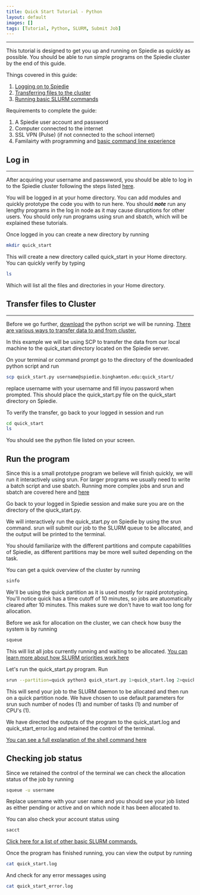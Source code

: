 ```yaml
---
title: Quick Start Tutorial - Python
layout: default
images: []
tags: [Tutorial, Python, SLURM, Submit Job]
---
```


***

This tutorial is designed to get you up and running on Spiedie as quickly as possible. You should be able to run simple programs on the Spiedie cluster by the end of this guide. 

Things covered in this guide:

1. [Logging on to Spiedie](login.html)
2. [Transferring files to the cluster](data_transfer.html)
3. [Running basic SLURM commands](basic_slurm_commands.html)  

Requirements to complete the guide:
1. A Spiedie user account and password
2. Computer connected to the internet 
3. SSL VPN (Pulse) (if not connected to the school internet)
4. Familairty with programming and [basic command line experience](https://www.codecademy.com/articles/command-line-commands)

## Log in
***

After acquiring your username and passwword, you should be able to log in to the Spiedie cluster following the steps listed [here](login.html). 


You will be logged in at your home directory. You can add modules and quickly prototype the code you with to run here. You should ***note*** run any lengthy programs in the log in node as it may cause disruptions for other users. You should only run programs using srun and sbatch, which will be explained these tutorials. 

Once logged in you can create a new directory by running 

``` bash
mkdir quick_start
```

This will create a new directory called quick_start in your Home directory. You can quickly verify by typing 

``` bash
ls 
``` 
Which will list all the files and directories in your Home directory. 

## Transfer files to Cluster 

***

Before we go further, [download](code/quick_start.py) the python script we will be running. [There are various ways to transfer data to and from cluster.](data_transfer.html)

In this example we will be using SCP to transfer the data from our local machine to the quick_start directory located on the Spiedie server. 

On your terminal or command prompt go to the directory of the downloaded python script and run 

``` bash 
scp quick_start.py username@spiedie.binghamton.edu:quick_start/
```
replace username with your username and fill inyou password when prompted. This should place the quick_start.py file on the quick_start directory on Spiedie.

To verify the transfer, go back to your logged in session and run 

``` bash
cd quick_start
ls 
```
You should see the python file listed on your screen. 


## Run the program 

Since this is a small prototype program we believe will finish quickly, we will run it interactively using srun. For larger programs we usually need to write a batch script and use sbatch. Running more complex jobs and srun and sbatch are covered here and [here](submit_job.html)

Go back to your logged in Spiedie session and make sure you are on the directory of the qiuck_start.py. 

We will interactively run the quick_start.py on Spiedie by using the srun command. srun will submit our job to the SLURM queue to be allocated, and the output will be printed to the terminal. 

You should familiarize with the different partitions and compute capabilities of Spiedie, as different partitions may be more well suited depending on the task. 

You can get a quick overview of the cluster by running 

``` bash
sinfo
```
We'll be using the quick partition as it is used mostly for rapid prototyping. You'll notice quick has a time cutoff of 10 minutes, so jobs are atuomatically cleared after 10 minutes. This makes sure we don't have to wait too long for allocation. 

Before we ask for allocation on the cluster, we can check how busy the system is by running 

``` bash 
squeue
```

This will list all jobs currently running and waiting to be allocated. [You can learn more about how SLURM priorities work here](http://www.ceci-hpc.be/slurm_prio.html)


Let's run the quick_start.py program. Run 

``` bash 
srun --partition=quick python3 quick_start.py 1>quick_start.log 2>quick_start_error.log &
```

This will send your job to the SLURM daemon to be allocated and then run on a quick partition node. We have chosen to use default parameters for srun such number of nodes (1) and number of tasks (1) and number of CPU's (1). 

We have directed the outputs of the program to the quick_start.log and quick_start_error.log and retained the control of the terminal. 

[You can see a full explanation of the shell command here](https://explainshell.com/explain?cmd=srun+--partition%3Dquick+python3+quick_start.py+1%3Equick_start.log+2%3Equick_start_error.log+%26)


## Checking job status

Since we retained the control of the terminal we can check the allocation status of the job by running 

``` bash 
squeue -u username
```

Replace username with your user name and you should see your job listed as either pending or active and on which node it has been allocated to. 

You can also check your account status using 

``` bash 
sacct 
```
[Click here for a list of other basic SLURM commands.](basic_slurm_commands.html) 

Once the program has finished running, you can view the  output by running 

``` bash 
cat quick_start.log
```

And check for any error messages using 

``` bash 
cat quick_start_error.log 
```


